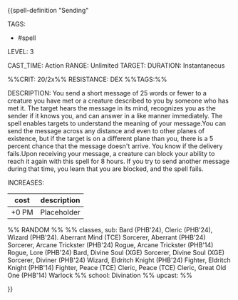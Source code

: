 {{spell-definition "Sending"

TAGS: 
  - #spell

LEVEL: 3

CAST_TIME: Action
RANGE: Unlimited
TARGET: 
DURATION: Instantaneous

%%CRIT: 20/2x%%
RESISTANCE: DEX
%%TAGS:%%

DESCRIPTION:
You send a short message of 25 words or fewer to a creature you have met or a creature described to you by someone who has met it. The target hears the message in its mind, recognizes you as the sender if it knows you, and can answer in a like manner immediately. The spell enables targets to understand the meaning of your message.You can send the message across any distance and even to other planes of existence, but if the target is on a different plane than you, there is a 5 percent chance that the message doesn't arrive. You know if the delivery fails.Upon receiving your message, a creature can block your ability to reach it again with this spell for 8 hours. If you try to send another message during that time, you learn that you are blocked, and the spell fails.

INCREASES:

| cost | description |
| ---- | ----------- |
| +0 PM     |    Placeholder        |


%% RANDOM
%%
%% classes, sub: Bard (PHB'24), Cleric (PHB'24), Wizard (PHB'24). Aberrant Mind (TCE) Sorcerer, Aberrant (PHB'24) Sorcerer, Arcane Trickster (PHB'24) Rogue, Arcane Trickster (PHB'14) Rogue, Lore (PHB'24) Bard, Divine Soul (XGE) Sorcerer, Divine Soul (XGE) Sorcerer, Diviner (PHB'24) Wizard, Eldritch Knight (PHB'24) Fighter, Eldritch Knight (PHB'14) Fighter, Peace (TCE) Cleric, Peace (TCE) Cleric, Great Old One (PHB'14) Warlock
%% school: Divination
%% upcast: 
%%


}}